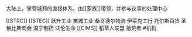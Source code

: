 大陆上，掌管城邦的直接体系，由[[家族]]带领，并参与议事的处理中心

[[STRC]]
[[STEC]]
跃升工业
笛城工业
桑哥德尔物流
伊莱克工行
托尔斯百货
圣格比斯商会
温宁制药
沃伦生命
[[CIMS]]
稻草人联盟
拾荒者
#机构